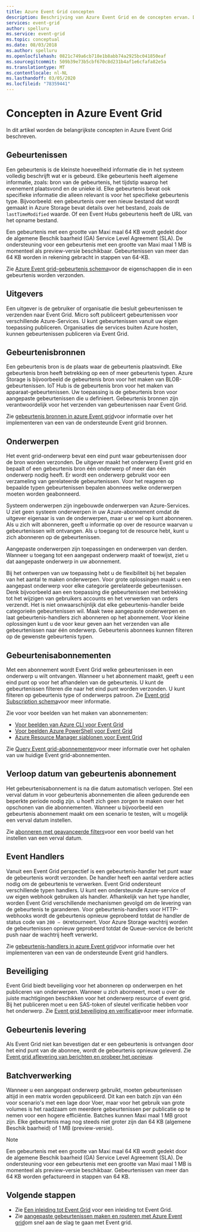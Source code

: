 ```yaml
---
title: Azure Event Grid concepten
description: Beschrijving van Azure Event Grid en de concepten ervan. Definieert verschillende belang rijke onderdelen van Event Grid.
services: event-grid
author: spelluru
ms.service: event-grid
ms.topic: conceptual
ms.date: 08/03/2018
ms.author: spelluru
ms.openlocfilehash: 0821c749a6cb718e1b8abb74a2925bc041850eaf
ms.sourcegitcommit: 509b39e73b5cbf670c8d231b4af1e6cfafa82e5a
ms.translationtype: MT
ms.contentlocale: nl-NL
ms.lasthandoff: 03/05/2020
ms.locfileid: "78359441"
---
```

# <a name="concepts-in-azure-event-grid"></a>Concepten in Azure Event Grid

In dit artikel worden de belangrijkste concepten in Azure Event Grid beschreven.

## <a name="events"></a>Gebeurtenissen

Een gebeurtenis is de kleinste hoeveelheid informatie die in het systeem volledig beschrijft wat er is gebeurd. Elke gebeurtenis heeft algemene informatie, zoals: bron van de gebeurtenis, het tijdstip waarop het evenement plaatsvond en de unieke id. Elke gebeurtenis bevat ook specifieke informatie die alleen relevant is voor het specifieke gebeurtenis type. Bijvoorbeeld: een gebeurtenis over een nieuw bestand dat wordt gemaakt in Azure Storage bevat details over het bestand, zoals de `lastTimeModified` waarde. Of een Event Hubs gebeurtenis heeft de URL van het opname bestand. 

Een gebeurtenis met een grootte van Maxi maal 64 KB wordt gedekt door de algemene Beschik baarheid (GA) Service Level Agreement (SLA). De ondersteuning voor een gebeurtenis met een grootte van Maxi maal 1 MB is momenteel als preview-versie beschikbaar. Gebeurtenissen van meer dan 64 KB worden in rekening gebracht in stappen van 64-KB. 


Zie [Azure Event grid-gebeurtenis schema](event-schema.md)voor de eigenschappen die in een gebeurtenis worden verzonden.

## <a name="publishers"></a>Uitgevers

Een uitgever is de gebruiker of organisatie die besluit gebeurtenissen te verzenden naar Event Grid. Micro soft publiceert gebeurtenissen voor verschillende Azure-Services. U kunt gebeurtenissen vanuit uw eigen toepassing publiceren. Organisaties die services buiten Azure hosten, kunnen gebeurtenissen publiceren via Event Grid.

## <a name="event-sources"></a>Gebeurtenisbronnen

Een gebeurtenis bron is de plaats waar de gebeurtenis plaatsvindt. Elke gebeurtenis bron heeft betrekking op een of meer gebeurtenis typen. Azure Storage is bijvoorbeeld de gebeurtenis bron voor het maken van BLOB-gebeurtenissen. IoT Hub is de gebeurtenis bron voor het maken van apparaat-gebeurtenissen. Uw toepassing is de gebeurtenis bron voor aangepaste gebeurtenissen die u definieert. Gebeurtenis bronnen zijn verantwoordelijk voor het verzenden van gebeurtenissen naar Event Grid.

Zie [gebeurtenis bronnen in azure Event grid](event-sources.md)voor informatie over het implementeren van een van de ondersteunde Event grid bronnen.

## <a name="topics"></a>Onderwerpen

Het event grid-onderwerp bevat een eind punt waar gebeurtenissen door de bron worden verzonden. De uitgever maakt het onderwerp Event grid en bepaalt of een gebeurtenis bron één onderwerp of meer dan één onderwerp nodig heeft. Er wordt een onderwerp gebruikt voor een verzameling van gerelateerde gebeurtenissen. Voor het reageren op bepaalde typen gebeurtenissen bepalen abonnees welke onderwerpen moeten worden geabonneerd.

Systeem onderwerpen zijn ingebouwde onderwerpen van Azure-Services. U ziet geen systeem onderwerpen in uw Azure-abonnement omdat de uitgever eigenaar is van de onderwerpen, maar u er wel op kunt abonneren. Als u zich wilt abonneren, geeft u informatie op over de resource waarvan u gebeurtenissen wilt ontvangen. Als u toegang tot de resource hebt, kunt u zich abonneren op de gebeurtenissen.

Aangepaste onderwerpen zijn toepassingen en onderwerpen van derden. Wanneer u toegang tot een aangepast onderwerp maakt of toewijst, ziet u dat aangepaste onderwerp in uw abonnement.

Bij het ontwerpen van uw toepassing hebt u de flexibiliteit bij het bepalen van het aantal te maken onderwerpen. Voor grote oplossingen maakt u een aangepast onderwerp voor elke categorie gerelateerde gebeurtenissen. Denk bijvoorbeeld aan een toepassing die gebeurtenissen met betrekking tot het wijzigen van gebruikers accounts en het verwerken van orders verzendt. Het is niet onwaarschijnlijk dat elke gebeurtenis-handler beide categorieën gebeurtenissen wil. Maak twee aangepaste onderwerpen en laat gebeurtenis-handlers zich abonneren op het abonnement. Voor kleine oplossingen kunt u de voor keur geven aan het verzenden van alle gebeurtenissen naar één onderwerp. Gebeurtenis abonnees kunnen filteren op de gewenste gebeurtenis typen.

## <a name="event-subscriptions"></a>Gebeurtenisabonnementen

Met een abonnement wordt Event Grid welke gebeurtenissen in een onderwerp u wilt ontvangen. Wanneer u het abonnement maakt, geeft u een eind punt op voor het afhandelen van de gebeurtenis. U kunt de gebeurtenissen filteren die naar het eind punt worden verzonden. U kunt filteren op gebeurtenis type of onderwerps patroon. Zie [Event grid Subscription schema](subscription-creation-schema.md)voor meer informatie.

Zie voor voor beelden van het maken van abonnementen:

* [Voor beelden van Azure CLI voor Event Grid](cli-samples.md)
* [Voor beelden Azure PowerShell voor Event Grid](powershell-samples.md)
* [Azure Resource Manager sjablonen voor Event Grid](template-samples.md)

Zie [Query Event grid-abonnementen](query-event-subscriptions.md)voor meer informatie over het ophalen van uw huidige Event grid-abonnementen.

## <a name="event-subscription-expiration"></a>Verloop datum van gebeurtenis abonnement
Het gebeurtenisabonnement is na die datum automatisch verlopen. Stel een verval datum in voor gebeurtenis abonnementen die alleen gedurende een beperkte periode nodig zijn. u hoeft zich geen zorgen te maken over het opschonen van die abonnementen. Wanneer u bijvoorbeeld een gebeurtenis abonnement maakt om een scenario te testen, wilt u mogelijk een verval datum instellen. 

Zie [abonneren met geavanceerde filters](how-to-filter-events.md#subscribe-with-advanced-filters)voor een voor beeld van het instellen van een verval datum.

## <a name="event-handlers"></a>Event Handlers

Vanuit een Event Grid perspectief is een gebeurtenis-handler het punt waar de gebeurtenis wordt verzonden. De handler heeft een aantal verdere acties nodig om de gebeurtenis te verwerken. Event Grid ondersteunt verschillende typen handlers. U kunt een ondersteunde Azure-service of uw eigen webhook gebruiken als handler. Afhankelijk van het type handler, worden Event Grid verschillende mechanismen gevolgd om de levering van de gebeurtenis te garanderen. Voor gebeurtenis-handlers voor HTTP-webhooks wordt de gebeurtenis opnieuw geprobeerd totdat de handler de status code van `200 – OK`retourneert. Voor Azure Storage wachtrij worden de gebeurtenissen opnieuw geprobeerd totdat de Queue-service de bericht push naar de wachtrij heeft verwerkt.

Zie [gebeurtenis-handlers in azure Event grid](event-handlers.md)voor informatie over het implementeren van een van de ondersteunde Event grid handlers.

## <a name="security"></a>Beveiliging

Event Grid biedt beveiliging voor het abonneren op onderwerpen en het publiceren van onderwerpen. Wanneer u zich abonneert, moet u over de juiste machtigingen beschikken voor het onderwerp resource of event grid. Bij het publiceren moet u een SAS-token of sleutel verificatie hebben voor het onderwerp. Zie [Event grid beveiliging en verificatie](security-authentication.md)voor meer informatie.

## <a name="event-delivery"></a>Gebeurtenis levering

Als Event Grid niet kan bevestigen dat er een gebeurtenis is ontvangen door het eind punt van de abonnee, wordt de gebeurtenis opnieuw geleverd. Zie [Event grid aflevering van berichten en probeer het opnieuw](delivery-and-retry.md).

## <a name="batching"></a>Batchverwerking

Wanneer u een aangepast onderwerp gebruikt, moeten gebeurtenissen altijd in een matrix worden gepubliceerd. Dit kan een batch zijn van één voor scenario's met een lage door Voer, maar voor het gebruik van grote volumes is het raadzaam om meerdere gebeurtenissen per publicatie op te nemen voor een hogere efficiëntie. Batches kunnen Maxi maal 1 MB groot zijn. Elke gebeurtenis mag nog steeds niet groter zijn dan 64 KB (algemene Beschik baarheid) of 1 MB (preview-versie).

> [!NOTE]
> Een gebeurtenis met een grootte van Maxi maal 64 KB wordt gedekt door de algemene Beschik baarheid (GA) Service Level Agreement (SLA). De ondersteuning voor een gebeurtenis met een grootte van Maxi maal 1 MB is momenteel als preview-versie beschikbaar. Gebeurtenissen van meer dan 64 KB worden gefactureerd in stappen van 64 KB. 

## <a name="next-steps"></a>Volgende stappen

* Zie [Een inleiding tot Event Grid](overview.md) voor een inleiding tot Event Grid.
* Zie [aangepaste gebeurtenissen maken en routeren met Azure Event grid](custom-event-quickstart.md)om snel aan de slag te gaan met Event grid.
